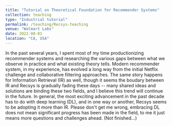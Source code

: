 ```yaml
---
title: "Tutorial on Theoretical Foundation for Recommender Systems"
collection: teaching
type: "Industrial tutorial"
permalink: /teaching/Recsys-teaching
venue: "Walmart Labs"
date: 2022-08-01
location: "CA, USA"
---
```


In the past several years, I spent most of my time productionizing recommender systems and researching the various gaps between what we observe in practice and what existing theory tells. Modern recommender system, in my experience, has evolved a long way from the initial Netflix challenge and collaborative filtering approaches. The same story happens for Information Retrieval (IR) as well, though it seems the boudary between IR and Recsys is gradually fading these days -- many shared ideas and solutions are binding these two fields, and I believe this trend will continue in the future. In general, the most exciting advancement in the past decade has to do with deep learning (DL), and in one way or another, Recsys seems to be adopting it more than IR. Please don't get me wrong, embracing DL does not mean significant progress has been made in the field, to me it just means more questions and challenges ahead. (Not finished...)

<!-- Given the suprising complexity of modern IR and Recsys, all people have done so far is make things work together. I know some may argue that many real-world systems have been polished to almost perfection, but I would prefer to set a higher bar, e.g. how does our IR and recsys compared to other industrial systems that produce everyday goods like automotives? If the auto industry is ashamed to claim perfection, then so should we. (TBD) -->



<!-- Heading 1
======

Heading 2
======

Heading 3
====== -->